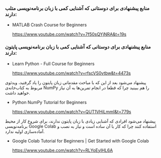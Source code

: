### منابع پبشنهادی برای دوستانی که آشنایی کمی با زبان برنامه‌نویسی متلب دارند:
- MATLAB Crash Course for Beginners
  
  https://www.youtube.com/watch?v=7f50sQYjNRA&t=19s
### منابع پبشنهادی برای دوستانی که آشنایی کمی با زبان برنامه‌نویسی پایتون دارند:
- Learn Python - Full Course for Beginners

  https://www.youtube.com/watch?v=rfscVS0vtbw&t=4473s
  
پیشنهاد می‌شود بعد از این که با مباحث مقدماتی زبان پایتون را یاد گرفتید، ویدئو‌ی مربوط به کتاب‌خانه‌ی NumPy را هم ببینید چرا که قطعا در انجام تمرین‌ها به آن نیاز خواهید داشت.
- Python NumPy Tutorial for Beginners

  https://www.youtube.com/watch?v=QUT1VHiLmmI&t=779s

پیشنهاد می‌شود افرادی که آشنایی زیادی با زبان پایتون ندارند، برای شروع کار از محیط برنامه‌نویسی Google Colab استفاده کنند چرا که کار با آن ساده است و نیاز به نصب و آماده‌سازی اولیه ندارد.

- Google Colab Tutorial for Beginners | Get Started with Google Colab

  https://www.youtube.com/watch?v=RLYoEyIHL6A
